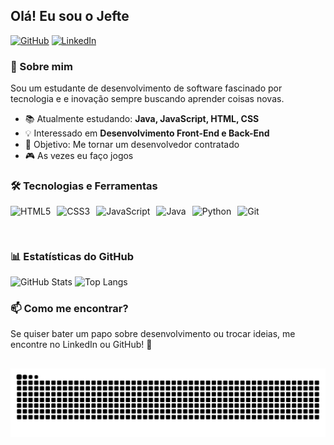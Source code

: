 ## Olá! Eu sou o Jefte

[![GitHub](https://img.shields.io/badge/GitHub-000?style=for-the-badge&logo=github&logoColor=white)](https://github.com/Jefte-Souza)
[![LinkedIn](https://img.shields.io/badge/LinkedIn-0077B5?style=for-the-badge&logo=linkedin&logoColor=white)](https://www.linkedin.com/in/jefte-souza-borges-117243299)

### 🚀 Sobre mim
Sou um estudante de desenvolvimento de software fascinado por tecnologia e  e inovação sempre buscando aprender coisas novas.

- 📚 Atualmente estudando: **Java, JavaScript, HTML, CSS**
- 💡 Interessado em **Desenvolvimento Front-End e Back-End**
- 🎯 Objetivo: Me tornar um desenvolvedor contratado
- 🎮 As vezes eu faço jogos

### 🛠️ Tecnologias e Ferramentas
<div style="display: flex; flex-wrap: wrap; gap: 10px;">
<img src="https://cdn.jsdelivr.net/gh/devicons/devicon/icons/html5/html5-original.svg" height="40" alt="HTML5" />
<img src="https://cdn.jsdelivr.net/gh/devicons/devicon/icons/css3/css3-original.svg" height="40" alt="CSS3" />
<img src="https://cdn.jsdelivr.net/gh/devicons/devicon/icons/javascript/javascript-original.svg" height="40" alt="JavaScript" />
<img src="https://cdn.jsdelivr.net/gh/devicons/devicon/icons/java/java-original.svg" height="40" alt="Java" />
<img src="https://cdn.jsdelivr.net/gh/devicons/devicon@latest/icons/python/python-original.svg" height="40" alt="Python"/>
<img src="https://cdn.jsdelivr.net/gh/devicons/devicon/icons/git/git-original.svg" height="40" alt="Git" />
<link rel="stylesheet" type='text/css' href="https://cdn.jsdelivr.net/gh/devicons/devicon@latest/devicon.min.css" height="40"/>             
</div>

##
### 📊 Estatísticas do GitHub
![GitHub Stats](https://github-readme-stats.vercel.app/api?username=jefte-souza&show_icons=true&theme=ambient_gradient)
![Top Langs](https://github-readme-stats.vercel.app/api/top-langs/?username=jefte-souza&layout=compact&theme=ambient_gradient)

### 📫 Como me encontrar?
Se quiser bater um papo sobre desenvolvimento ou trocar ideias, me encontre no LinkedIn ou GitHub! 🚀

##
![Snake animation](https://github.com/Jefte-Souza/Jefte-Souza/blob/output/github-contribution-grid-snake.svg)
